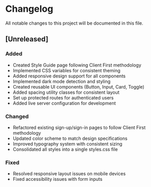 # Changelog

All notable changes to this project will be documented in this file.

## [Unreleased]

### Added
- Created Style Guide page following Client First methodology
- Implemented CSS variables for consistent theming
- Added responsive design support for all components
- Implemented dark mode detection and styling
- Created reusable UI components (Button, Input, Card, Toggle)
- Added spacing utility classes for consistent layout
- Set up protected routes for authenticated users
- Added live server configuration for development

### Changed
- Refactored existing sign-up/sign-in pages to follow Client First methodology
- Updated color scheme to match design specifications
- Improved typography system with consistent sizing
- Consolidated all styles into a single styles.css file

### Fixed
- Resolved responsive layout issues on mobile devices
- Fixed accessibility issues with form inputs